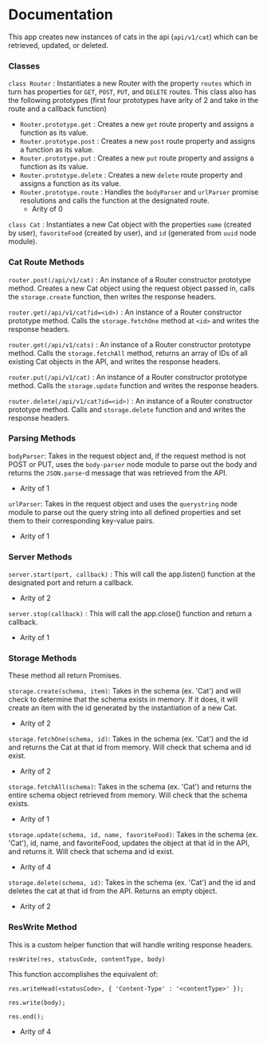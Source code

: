 # Documentation

This app creates new instances of cats in the api (`api/v1/cat`) which can be retrieved, updated, or deleted.

### Classes
`class Router` : Instantiates a new Router with the property `routes` which in turn has properties for `GET`, `POST`, `PUT`, and `DELETE` routes. This class also has the following prototypes (first four prototypes have arity of 2 and take in the route and a callback function)
  - `Router.prototype.get` : Creates a new `get` route property and assigns a function as its value.
  - `Router.prototype.post` : Creates a new `post` route property and assigns a function as its value.
  - `Router.prototype.put` : Creates a new `put` route property and assigns a function as its value.
  - `Router.prototype.delete` : Creates a new `delete` route property and assigns a function as its value.
  - `Router.prototype.route` : Handles the `bodyParser` and `urlParser` promise resolutions and calls the function at the designated route.
    - Arity of 0
  
 `class Cat` : Instantiates a new Cat object with the properties `name` (created by user), `favoriteFood` (created by user), and `id` (generated from `uuid` node module).

### Cat Route Methods
`router.post(/api/v1/cat)` : An instance of a Router constructor prototype method. Creates a new Cat object using the request object passed in, calls the `storage.create` function, then writes the response headers.

`router.get(/api/v1/cat?id=<id>)` : An instance of a Router constructor prototype method. Calls the `storage.fetchOne` method at `<id>` and writes the response headers.

`router.get(/api/v1/cats)` : An instance of a Router constructor prototype method. Calls the `storage.fetchAll` method, returns an array of IDs of all existing Cat objects in the API, and writes the response headers.

`router.put(/api/v1/cat)` : An instance of a Router constructor prototype method. Calls the `storage.update` function and writes the response headers.

`router.delete(/api/v1/cat?id=<id>)` : An instance of a Router constructor prototype method. Calls and `storage.delete` function and and writes the response headers.

### Parsing Methods
`bodyParser`: Takes in the request object and, if the request method is not POST or PUT, uses the `body-parser` node module to parse out the body and returns the `JSON.parse`-d message that was retrieved from the API.
- Arity of 1 <br/>

`urlParser`: Takes in the request object and uses the `querystring` node module to parse out the query string into all defined properties and set them to their corresponding key-value pairs.
- Arity of 1

### Server Methods
`server.start(port, callback)` : This will call the app.listen() function at the designated port and return a callback.
- Arity of 2

`server.stop(callback)` : This will call the app.close() function and return a callback.
- Arity of 1


### Storage Methods
These method all return Promises.

`storage.create(schema, item)`: Takes in the schema (ex. 'Cat') and will check to determine that the schema exists in memory. If it does, it will create an item with the id generated by the instantiation of a new Cat.
- Arity of 2

`storage.fetchOne(schema, id)`: Takes in the schema (ex. 'Cat') and the id and returns the Cat at that id from memory. Will check that schema and id exist.
- Arity of 2

`storage.fetchAll(schema)`: Takes in the schema (ex. 'Cat') and returns the entire schema object retrieved from memory. Will check that the schema exists.
- Arity of 1

`storage.update(schema, id, name, favoriteFood)`: Takes in the schema (ex. 'Cat'), id, name, and favoriteFood, updates the object at that id in the API, and returns it. Will check that schema and id exist.
- Arity of 4

`storage.delete(schema, id)`: Takes in the schema (ex. 'Cat') and the id and deletes the cat at that id from the API. Returns an empty object.
- Arity of 2

### ResWrite Method

This is a custom helper function that will handle writing response headers.

`resWrite(res, statusCode, contentType, body)`

This function accomplishes the equivalent of:

`res.writeHead(<statusCode>, { 'Content-Type' : '<contentType>' });`

`res.write(body);`

`res.end();`
- Arity of 4
